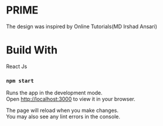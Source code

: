 # PRIME

The design was inspired by Online Tutorials(MD Irshad Ansari)

# Build With

React Js

### `npm start`

Runs the app in the development mode.\
Open [http://localhost:3000](http://localhost:3000) to view it in your browser.

The page will reload when you make changes.\
You may also see any lint errors in the console.